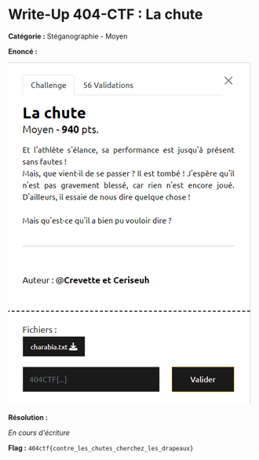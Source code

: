 # Write-Up 404-CTF : La chute

__Catégorie :__ Stéganographie - Moyen

**Enoncé :**

![Enoncé](images/enonce.png)

**Résolution :**

_En cours d'écriture_

**Flag :** `404ctf{contre_les_chutes_cherchez_les_drapeaux}`